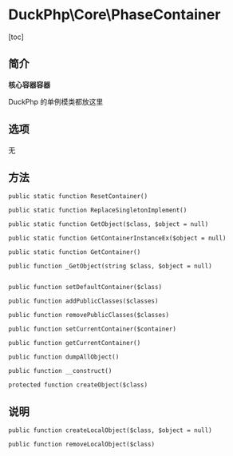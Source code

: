 # DuckPhp\Core\PhaseContainer
[toc]
## 简介

**核心容器容器**

DuckPhp 的单例模类都放这里

## 选项

无

## 方法
    public static function ResetContainer()

    public static function ReplaceSingletonImplement()

    public static function GetObject($class, $object = null)

    public static function GetContainerInstanceEx($object = null)

    public static function GetContainer()

    public function _GetObject(string $class, $object = null)


    public function setDefaultContainer($class)

    public function addPublicClasses($classes)

    public function removePublicClasses($classes)

    public function setCurrentContainer($container)

    public function getCurrentContainer()

    public function dumpAllObject()

    public function __construct()

    protected function createObject($class)

## 说明


    public function createLocalObject($class, $object = null)

    public function removeLocalObject($class)

